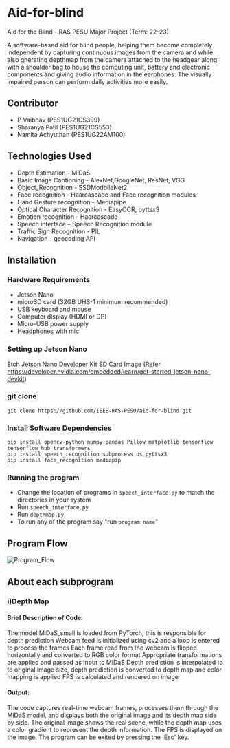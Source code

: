 # Aid-for-blind
Aid for the Blind - RAS PESU Major Project (Term: 22-23)

A software-based aid for blind people, helping them become completely independent by capturing continuous images from the camera and while also gnerating depthmap from the camera attached to the headgear along with a shoulder bag to house the computing unit, battery and electronic components and giving audio information in the earphones. The visually impaired person can perform daily activities more easily. 

## Contributor
* P Vaibhav (PES1UG21CS399)
* Sharanya Patil (PES1UG21CS553)
* Namita Achyuthan (PES1UG22AM100)

## Technologies Used
* Depth Estimation - MiDaS
* Basic Image Captioning - AlexNet,GoogleNet, ResNet, VGG 
* Object_Recognition - SSDModbileNet2
* Face recognition - Haarcascade and Face recognition modules
* Hand Gesture recognition - Mediapipe
* Optical Character Recognition - EasyOCR, pyttsx3
* Emotion recognition - Haarcascade 
* Speech interface – Speech Recognition module
* Traffic Sign Recognition - PIL
* Navigation - geocoding API


## Installation
### Hardware Requirements
* Jetson Nano
* microSD card (32GB UHS-1 minimum recommended)
* USB keyboard and mouse
* Computer display (HDMI or DP)
* Micro-USB power supply
* Headphones with mic
### Setting up Jetson Nano
Etch Jetson Nano Developer Kit SD Card Image (Refer https://developer.nvidia.com/embedded/learn/get-started-jetson-nano-devkit)
### git clone
```git clone https://github.com/IEEE-RAS-PESU/aid-for-blind.git ```
### Install Software Dependencies
```
pip install opencv-python numpy pandas Pillow matplotlib tensorflow tensorflow_hub transformers
pip install speech_recognition subprocess os pyttsx3
pip install face_recognition mediapip
```
### Running the program
* Change the location of programs in ```speech_interface.py``` to match the directories in your system
* Run ```speech_interface.py```
* Run ```depthmap.py```
* To run any of the program say "run ```program name```"

## Program Flow
![Program_Flow](https://github.com/IEEE-RAS-PESU/aid-for-blind/assets/65724191/1095967a-ea6c-4b14-9cb9-4806a6bc0469)

## About each subprogram
### i)Depth Map
#### Brief Description of Code:
The model MiDaS_small is loaded from PyTorch, this is responsible for depth prediction
Webcam feed is initialized using cv2 and a loop is entered to process the frames
Each frame read from the webcam is flipped horizontally and converted to RGB color format
Appropriate transformations are applied and passed as input to MiDaS
Depth prediction is interpolated to to original image size, depth prediction is converted to depth map and color mapping is applied
FPS is calculated and rendered on image
#### Output:
The code captures real-time webcam frames, processes them through the MiDaS model, and displays both the original image and its depth map side by side. The original image shows the real scene, while the depth map uses a color gradient to represent the depth information. The FPS is displayed on the image. The program can be exited by pressing the 'Esc' key.
